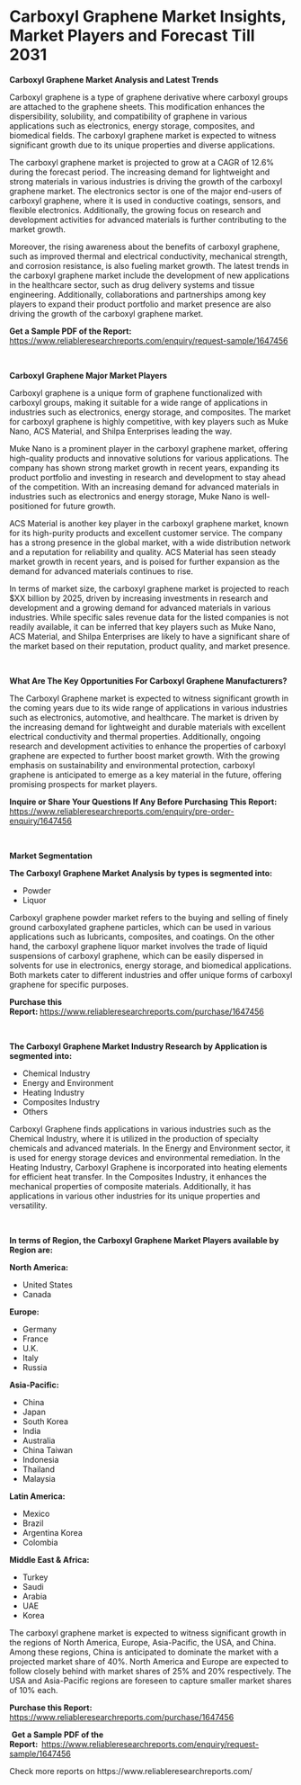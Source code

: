 <p><h1>Carboxyl Graphene Market Insights, Market Players and Forecast Till 2031</h1></p><p><strong>Carboxyl Graphene Market Analysis and Latest Trends</strong></p>
<p><p>Carboxyl graphene is a type of graphene derivative where carboxyl groups are attached to the graphene sheets. This modification enhances the dispersibility, solubility, and compatibility of graphene in various applications such as electronics, energy storage, composites, and biomedical fields. The carboxyl graphene market is expected to witness significant growth due to its unique properties and diverse applications.</p><p>The carboxyl graphene market is projected to grow at a CAGR of 12.6% during the forecast period. The increasing demand for lightweight and strong materials in various industries is driving the growth of the carboxyl graphene market. The electronics sector is one of the major end-users of carboxyl graphene, where it is used in conductive coatings, sensors, and flexible electronics. Additionally, the growing focus on research and development activities for advanced materials is further contributing to the market growth.</p><p>Moreover, the rising awareness about the benefits of carboxyl graphene, such as improved thermal and electrical conductivity, mechanical strength, and corrosion resistance, is also fueling market growth. The latest trends in the carboxyl graphene market include the development of new applications in the healthcare sector, such as drug delivery systems and tissue engineering. Additionally, collaborations and partnerships among key players to expand their product portfolio and market presence are also driving the growth of the carboxyl graphene market.</p></p>
<p><strong>Get a Sample PDF of the Report:&nbsp;</strong> <a href="https://www.reliableresearchreports.com/enquiry/request-sample/1647456">https://www.reliableresearchreports.com/enquiry/request-sample/1647456</a></p>
<p>&nbsp;</p>
<p><strong>Carboxyl Graphene Major Market Players</strong></p>
<p><p>Carboxyl graphene is a unique form of graphene functionalized with carboxyl groups, making it suitable for a wide range of applications in industries such as electronics, energy storage, and composites. The market for carboxyl graphene is highly competitive, with key players such as Muke Nano, ACS Material, and Shilpa Enterprises leading the way.</p><p>Muke Nano is a prominent player in the carboxyl graphene market, offering high-quality products and innovative solutions for various applications. The company has shown strong market growth in recent years, expanding its product portfolio and investing in research and development to stay ahead of the competition. With an increasing demand for advanced materials in industries such as electronics and energy storage, Muke Nano is well-positioned for future growth.</p><p>ACS Material is another key player in the carboxyl graphene market, known for its high-purity products and excellent customer service. The company has a strong presence in the global market, with a wide distribution network and a reputation for reliability and quality. ACS Material has seen steady market growth in recent years, and is poised for further expansion as the demand for advanced materials continues to rise.</p><p>In terms of market size, the carboxyl graphene market is projected to reach $XX billion by 2025, driven by increasing investments in research and development and a growing demand for advanced materials in various industries. While specific sales revenue data for the listed companies is not readily available, it can be inferred that key players such as Muke Nano, ACS Material, and Shilpa Enterprises are likely to have a significant share of the market based on their reputation, product quality, and market presence.</p></p>
<p>&nbsp;</p>
<p><strong>What Are The Key Opportunities For Carboxyl Graphene Manufacturers?</strong></p>
<p><p>The Carboxyl Graphene market is expected to witness significant growth in the coming years due to its wide range of applications in various industries such as electronics, automotive, and healthcare. The market is driven by the increasing demand for lightweight and durable materials with excellent electrical conductivity and thermal properties. Additionally, ongoing research and development activities to enhance the properties of carboxyl graphene are expected to further boost market growth. With the growing emphasis on sustainability and environmental protection, carboxyl graphene is anticipated to emerge as a key material in the future, offering promising prospects for market players.</p></p>
<p><strong>Inquire or Share Your Questions If Any Before Purchasing This Report:</strong> <a href="https://www.reliableresearchreports.com/enquiry/pre-order-enquiry/1647456">https://www.reliableresearchreports.com/enquiry/pre-order-enquiry/1647456</a></p>
<p>&nbsp;</p>
<p><strong>Market Segmentation</strong></p>
<p><strong>The Carboxyl Graphene Market Analysis by types is segmented into:</strong></p>
<p><ul><li>Powder</li><li>Liquor</li></ul></p>
<p><p>Carboxyl graphene powder market refers to the buying and selling of finely ground carboxylated graphene particles, which can be used in various applications such as lubricants, composites, and coatings. On the other hand, the carboxyl graphene liquor market involves the trade of liquid suspensions of carboxyl graphene, which can be easily dispersed in solvents for use in electronics, energy storage, and biomedical applications. Both markets cater to different industries and offer unique forms of carboxyl graphene for specific purposes.</p></p>
<p><strong>Purchase this Report:&nbsp;</strong><a href="https://www.reliableresearchreports.com/purchase/1647456">https://www.reliableresearchreports.com/purchase/1647456</a></p>
<p>&nbsp;</p>
<p><strong>The Carboxyl Graphene Market Industry Research by Application is segmented into:</strong></p>
<p><ul><li>Chemical Industry</li><li>Energy and Environment</li><li>Heating Industry</li><li>Composites Industry</li><li>Others</li></ul></p>
<p><p>Carboxyl Graphene finds applications in various industries such as the Chemical Industry, where it is utilized in the production of specialty chemicals and advanced materials. In the Energy and Environment sector, it is used for energy storage devices and environmental remediation. In the Heating Industry, Carboxyl Graphene is incorporated into heating elements for efficient heat transfer. In the Composites Industry, it enhances the mechanical properties of composite materials. Additionally, it has applications in various other industries for its unique properties and versatility.</p></p>
<p>&nbsp;</p>
<p><strong>In terms of Region, the Carboxyl Graphene Market Players available by Region are:</strong></p>
<p>
    <p> <strong> North America: </strong>
        <ul>
            <li>United States</li>
            <li>Canada</li>
        </ul>
        </p> 
    <p> <strong> Europe: </strong>
        <ul>
            <li>Germany</li>
            <li>France</li>
            <li>U.K.</li>
            <li>Italy</li>
            <li>Russia</li>
        </ul>
        </p> 
    <p> <strong> Asia-Pacific: </strong>
        <ul>
            <li>China</li>
            <li>Japan</li>
            <li>South Korea</li>
            <li>India</li>
            <li>Australia</li>
            <li>China Taiwan</li>
            <li>Indonesia</li>
            <li>Thailand</li>
            <li>Malaysia</li>
        </ul>
        </p> 
    <p> <strong> Latin America: </strong>
        <ul>
            <li>Mexico</li>
            <li>Brazil</li>
            <li>Argentina Korea</li>
            <li>Colombia</li>
        </ul>
        </p> 
    <p> <strong> Middle East & Africa: </strong>
        <ul>
            <li>Turkey</li>
            <li>Saudi</li>
            <li>Arabia</li>
            <li>UAE</li>
            <li>Korea</li>
        </ul>
    </p>
    </p>
<p><p>The carboxyl graphene market is expected to witness significant growth in the regions of North America, Europe, Asia-Pacific, the USA, and China. Among these regions, China is anticipated to dominate the market with a projected market share of 40%. North America and Europe are expected to follow closely behind with market shares of 25% and 20% respectively. The USA and Asia-Pacific regions are foreseen to capture smaller market shares of 10% each.</p></p>
<p><strong>Purchase this Report: </strong><a href="https://www.reliableresearchreports.com/purchase/1647456">https://www.reliableresearchreports.com/purchase/1647456</a></p>
<p>&nbsp;<strong>Get a Sample PDF of the Report:&nbsp;&nbsp;</strong><a href="https://www.reliableresearchreports.com/enquiry/request-sample/1647456">https://www.reliableresearchreports.com/enquiry/request-sample/1647456</a></p>
<p><strong></strong></p>
<p>Check more reports on https://www.reliableresearchreports.com/</p>